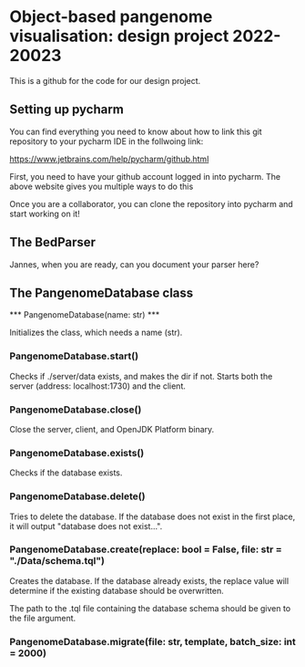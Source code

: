 # Object-based pangenome visualisation: design project 2022-20023

This is a github for the code for our design project.

## Setting up pycharm

You can find everything you need to know about how to link this git repository to your pycharm IDE in the follwoing link:

https://www.jetbrains.com/help/pycharm/github.html

First, you need to have your github account logged in into pycharm. The above website gives you multiple ways to do this

Once you are a collaborator, you can clone the repository into pycharm and start working on it!

## The BedParser

Jannes, when you are ready, can you document your parser here?

## The PangenomeDatabase class

*** PangenomeDatabase(name: str) ***

Initializes the class, which needs a name (str).

### PangenomeDatabase.start()

Checks if ./server/data exists, and makes the dir if not. Starts both the server (address: localhost:1730) and the client.

### PangenomeDatabase.close()

Close the server, client, and OpenJDK Platform binary.

### PangenomeDatabase.exists()

Checks if the database exists.

### PangenomeDatabase.delete()

Tries to delete the database. If the database does not exist in the first place, it will output "database does not exist...".

### PangenomeDatabase.create(replace: bool = False, file: str = "./Data/schema.tql")

Creates the database. If the database already exists, the replace value will determine if the existing database should be overwritten.

The path to the .tql file containing the database schema should be given to the file argument.

### PangenomeDatabase.migrate(file: str, template, batch_size: int = 2000)
